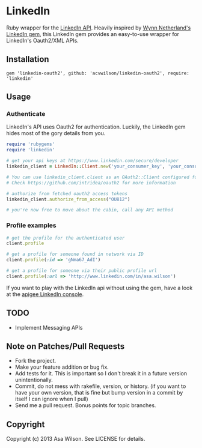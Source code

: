 # LinkedIn

Ruby wrapper for the [LinkedIn API](http://developer.linkedin.com). Heavily inspired by [Wynn Netherland's](http://github.com/pengwynn) [LinkedIn gem](http://github.com/pengwynn/linkedin), this LinkedIn gem provides an easy-to-use wrapper for LinkedIn's Oauth2/XML APIs.

## Installation

    gem 'linkedin-oauth2', github: 'acvwilson/linkedin-oauth2', require: 'linkedin'

## Usage

### Authenticate

LinkedIn's API uses Oauth2 for authentication. Luckily, the LinkedIn gem hides most of the gory details from you.

```ruby
require 'rubygems'
require 'linkedin'

# get your api keys at https://www.linkedin.com/secure/developer
linkedin_client = LinkedIn::Client.new('your_consumer_key', 'your_consumer_secret')

# You can use linkedin_client.client as an OAuth2::Client configured for linkedin to get access tokens
# Check https://github.com/intridea/oauth2 for more information

# authorize from fetched oauth2 access tokens
linkedin_client.authorize_from_access("OU812")

# you're now free to move about the cabin, call any API method
```

### Profile examples
```ruby
# get the profile for the authenticated user
client.profile

# get a profile for someone found in network via ID
client.profile(:id => 'gNma67_AdI')

# get a profile for someone via their public profile url
client.profile(:url => 'http://www.linkedin.com/in/asa.wilson')
```

If you want to play with the LinkedIn api without using the gem, have a look at the [apigee LinkedIn console](http://app.apigee.com/console/linkedin).

## TODO

* Implement Messaging APIs

## Note on Patches/Pull Requests

* Fork the project.
* Make your feature addition or bug fix.
* Add tests for it. This is important so I don't break it in a
  future version unintentionally.
* Commit, do not mess with rakefile, version, or history.
  (if you want to have your own version, that is fine but
   bump version in a commit by itself I can ignore when I pull)
* Send me a pull request. Bonus points for topic branches.

## Copyright

Copyright (c) 2013 Asa Wilson. See LICENSE for details.
